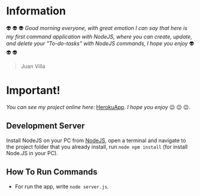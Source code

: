 # Information
:alien: :alien: :alien: *Good morning everyone, with great emotion I can say that here is my first command application with NodeJS, where you can create, update, and delete your "To-do-tasks" with NodeJS commands, I hope you enjoy* :alien: :alien: :alien:
> Juan Villa

# Important!
*You can see my project online here*: [HerokuApp](https://juan-villa-web.herokuapp.com/). *I hope you enjoy* :wink: :wink: :wink:.

## Development Server
Install NodeJS on your PC from [NodeJS](https://nodejs.org/en/), open a terminal and navigate to the project folder that you already install, run `node npm install` (for install Node.JS in your PC).

## How To Run Commands
- For run the app, write `node server.js`.